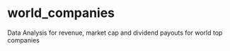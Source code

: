 # world_companies
Data Analysis for revenue, market cap and dividend payouts for world top companies
